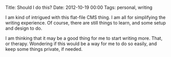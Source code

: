 Title: Should I do this?
Date: 2012-10-19 00:00
Tags: personal, writing

I am kind of intrigued with this flat-file CMS thing. I am all for simplifying the writing experience. Of course, there are still things to learn, and some setup and design to do. 

I am thinking that it may be a good thing for me to start writing more. That, or therapy. Wondering if this would be a way for me to do so easily, and keep some things private, if needed.